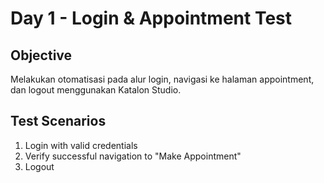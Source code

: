 # Day 1 - Login & Appointment Test

## Objective

Melakukan otomatisasi pada alur login, navigasi ke halaman appointment, dan logout menggunakan Katalon Studio.

## Test Scenarios

1. Login with valid credentials
2. Verify successful navigation to "Make Appointment"
3. Logout


